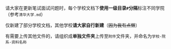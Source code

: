 请大家在更新笔试面试问题时，每个学校文档下**使用一级目录`#`分隔**标注不同学院（参考`清华大学.md`）

仅新建了部分学校文档，其他学校**请大家自行新建**（~~因为我有点懒~~）

有需要上传其他文件的，请组织成**单独文件夹**上传至`附件`文件夹，并命名为`学校-院系-资料名称`